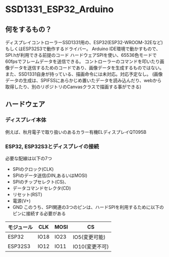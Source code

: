 # SSD1331_ESP32_Arduino

## 何をするもの？
ディスプレイコントローラーSSD1331用の、ESP32(ESP32-WROOM-32Eなど)もしくはESP32S3で動作するドライバー。
Arduino IDE環境で動かすもので、SPI.hが利用できる前提のコード
ハードウェアSPIを使い、65536色モードで60fpsでフレームデータを送信できる。
コントローラーのコマンドを叩いたり画像データを送信するためのコードであり、画像データを生成するものではない。
また、SSD1331自身が持っている、描画命令には未対応。対応予定なし。
(画像データの生成は、SPIFSSにあらかじめ置いたデータを読み込んだり、webから取得したり、別のリポジトリのCanvasクラスで描画する事ができる)

## ハードウェア
### ディスプレイ本体
例えば、秋月電子で取り扱いのあるカラー有機ELディスプレイQT095B
### ESP32, ESP32S3とディスプレイの接続
必要な配線は以下の7つ
- SPIのクロック(CLK)
- SPIのデータ送信(DIN,あるいはMOSI)
- SPIのチップセレクト(CS)、
- データコマンドセレクタ(CD)
- リセット(RST)
- 電源(V+)
- GND
このうち、SPI関連の3つのピンは、ハードSPIを利用するために以下のピンに接続する必要がある

|モジュール|CLK|MOSI|CS|
|---|---|---|---|
|ESP32|IO18|IO23|IO5(変更可能)|
|ESP32S3|IO12|IO11|IO10(変更不可)|

